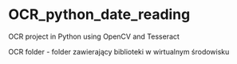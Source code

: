 # OCR_python_date_reading
OCR project in Python using OpenCV and Tesseract

OCR folder - folder zawierający biblioteki w wirtualnym środowisku
